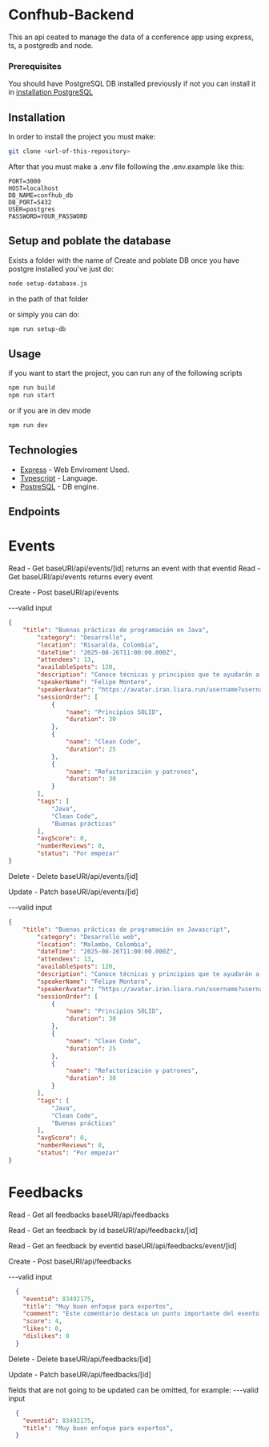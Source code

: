 # Confhub-Backend
This an api ceated to manage the data of a conference app using express, ts, a postgredb and node.

### Prerequisites

You should have PostgreSQL DB installed previously if not you can install it in 
[installation PostgreSQL](https://www-postgresql-org.translate.goog/download/?_x_tr_sl=en&_x_tr_tl=es&_x_tr_hl=es&_x_tr_pto=tc) 

## Installation

In order to install the project you must make:
```bash
git clone <url-of-this-repository>
```

After that you must make a .env file following the .env.example
like this: 
```dotenv
PORT=3000 
HOST=localhost 
DB_NAME=confhub_db 
DB_PORT=5432 
USER=postgres 
PASSWORD=YOUR_PASSWORD 
```
## Setup and poblate the database 

Exists a folder with the name of Create and poblate DB once you have postgre installed you've just do: 

```bash
node setup-database.js
```
in the path of that folder 

or simply you can do: 

```bash
npm run setup-db
```

## Usage

if you want to start the project, you can run any of the following scripts

```bash
npm run build
npm run start
```
or if you are in dev mode 
```bash
npm run dev
```


## Technologies

* [Express](https://expressjs.com/es/) - Web Enviroment Used.
* [Typescript](https://www.typescriptlang.org) - Language.
* [PostreSQL](https://www-postgresql-org.translate.goog/?_x_tr_sl=en&_x_tr_tl=es&_x_tr_hl=es&_x_tr_pto=tc) - DB engine.



## Endpoints

# Events

Read - Get
baseURl/api/events/\[id] returns an event with that eventid 
Read - Get
baseURl/api/events returns every event 

Create - Post
baseURl/api/events

---valid input </br>
```json
{ 
    "title": "Buenas prácticas de programación en Java",
        "category": "Desarrollo",
        "location": "Risaralda, Colombia",
        "dateTime": "2025-08-26T11:00:00.000Z",
        "attendees": 13,
        "availableSpots": 120,
        "description": "Conoce técnicas y principios que te ayudarán a escribir código más limpio, legible y mantenible en Java.",
        "speakerName": "Felipe Montero",
        "speakerAvatar": "https://avatar.iran.liara.run/username?username=Felipe+Romero",
        "sessionOrder": [
            {
                "name": "Principios SOLID",
                "duration": 30
            },
            {
                "name": "Clean Code",
                "duration": 25
            },
            {
                "name": "Refactorización y patrones",
                "duration": 30
            }
        ],
        "tags": [
            "Java",
            "Clean Code",
            "Buenas prácticas"
        ],
        "avgScore": 0,
        "numberReviews": 0,
        "status": "Por empezar"
}
```
Delete - Delete
baseURl/api/events/\[id]

Update - Patch 
baseURl/api/events/\[id]

---valid input </br>
```json
{ 
    "title": "Buenas prácticas de programación en Javascript",
        "category": "Desarrollo web",
        "location": "Malambo, Colombia",
        "dateTime": "2025-08-26T11:00:00.000Z",
        "attendees": 13,
        "availableSpots": 120,
        "description": "Conoce técnicas y principios que te ayudarán a escribir código más limpio, legible y mantenible en Java.",
        "speakerName": "Felipe Montero",
        "speakerAvatar": "https://avatar.iran.liara.run/username?username=Felipe+Romero",
        "sessionOrder": [
            {
                "name": "Principios SOLID",
                "duration": 30
            },
            {
                "name": "Clean Code",
                "duration": 25
            },
            {
                "name": "Refactorización y patrones",
                "duration": 30
            }
        ],
        "tags": [
            "Java",
            "Clean Code",
            "Buenas prácticas"
        ],
        "avgScore": 0,
        "numberReviews": 0,
        "status": "Por empezar"
}
```
# Feedbacks

Read - Get all feedbacks
baseURl/api/feedbacks

Read - Get an feedback by id
baseURl/api/feedbacks/\[id]

Read - Get an feedback by eventid
baseURl/api/feedbacks/event/\[id]

Create - Post
baseURl/api/feedbacks

---valid input </br>
```json
  {
    "eventid": 83492175,
    "title": "Muy buen enfoque para expertos",
    "comment": "Este comentario destaca un punto importante del evento. Sin embargo, podría beneficiarse de más ejemplos concretos o aplicaciones prácticas que permitan entenderlo mejor.",
    "score": 4,
    "likes": 0,
    "dislikes": 0
  } 
```
Delete - Delete
baseURl/api/feedbacks/\[id]

Update - Patch 
baseURl/api/feedbacks/\[id]

fields that are not going to be updated can be omitted, for example: 
---valid input </br>
```json
  {
    "eventid": 83492175,
    "title": "Muy buen enfoque para expertos",
  } 
```
